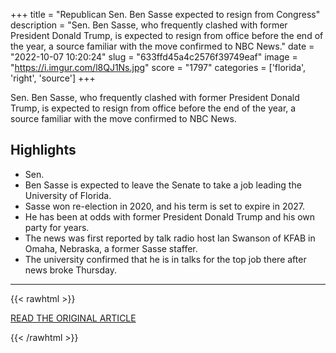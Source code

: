 +++
title = "Republican Sen. Ben Sasse expected to resign from Congress"
description = "Sen. Ben Sasse, who frequently clashed with former President Donald Trump, is expected to resign from office before the end of the year,  a source familiar with the move confirmed to NBC News."
date = "2022-10-07 10:20:24"
slug = "633ffd45a4c2576f39749eaf"
image = "https://i.imgur.com/l8QJ1Ns.jpg"
score = "1797"
categories = ['florida', 'right', 'source']
+++

Sen. Ben Sasse, who frequently clashed with former President Donald Trump, is expected to resign from office before the end of the year,  a source familiar with the move confirmed to NBC News.

## Highlights

- Sen.
- Ben Sasse is expected to leave the Senate to take a job leading the University of Florida.
- Sasse won re-election in 2020, and his term is set to expire in 2027.
- He has been at odds with former President Donald Trump and his own party for years.
- The news was first reported by talk radio host Ian Swanson of KFAB in Omaha, Nebraska, a former Sasse staffer.
- The university confirmed that he is in talks for the top job there after news broke Thursday.

---

{{< rawhtml >}}
  <p class="article-category">
    <a target="_blank" href="https://www.nbcnews.com/politics/congress/republican-sen-ben-sasse-will-resign-congress-rcna51109">READ THE ORIGINAL ARTICLE</a>
  </p>
{{< /rawhtml >}}

